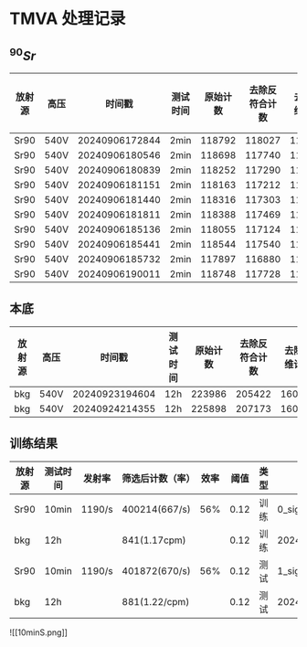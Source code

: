 # TMVA 处理记录
## $^{90}Sr$
| 放射源  | 高压   | 时间戳            | 测试时间 | 原始计数   | 去除反符合计数 | 去除单维计数 | 去除短径迹、窗口外计数 | 效率      | 测试模式 |
| ---- | ---- | -------------- | ---- | ------ | ------- | ------ | ----------- | ------- | ---- |
| Sr90 | 540V | 20240906172844 | 2min | 118792 | 118027  | 117797 | 114353      | 80.0791 | TQ   |
| Sr90 | 540V | 20240906180546 | 2min | 118698 | 117740  | 117523 | 114211      | 79.9797 | TQ   |
| Sr90 | 540V | 20240906180839 | 2min | 118252 | 117290  | 117036 | 113463      | 79.4559 | TQ   |
| Sr90 | 540V | 20240906181151 | 2min | 118163 | 117212  | 116995 | 113081      | 79.1884 | TQ   |
| Sr90 | 540V | 20240906181440 | 2min | 118316 | 117303  | 117057 | 113032      | 79.1541 | TQ   |
| Sr90 | 540V | 20240906181811 | 2min | 118388 | 117469  | 117243 | 113218      | 79.2843 | TQ   |
| Sr90 | 540V | 20240906185136 | 2min | 118055 | 117124  | 116921 | 113180      | 79.2577 | TQ   |
| Sr90 | 540V | 20240906185441 | 2min | 118544 | 117540  | 117315 | 113759      | 79.6632 | TQ   |
| Sr90 | 540V | 20240906185732 | 2min | 117897 | 116880  | 116660 | 113347      | 79.3746 | TQ   |
| Sr90 | 540V | 20240906190011 | 2min | 118748 | 117728  | 117513 | 114075      | 79.8845 | TQ   |
## 本底
| 放射源 | 高压   | 时间戳            | 测试时间 | 原始计数   | 去除反符合计数 | 去除单维计数 | 去除短径迹、窗口外计数 | 效率  | 测试模式 |
| --- | ---- | -------------- | ---- | ------ | ------- | ------ | ----------- | --- | ---- |
| bkg | 540V | 20240923194604 | 12h  | 223986 | 205422  | 160167 | 73873       |     | WV   |
| bkg | 540V | 20240924214355 | 12h  | 225898 | 207173  | 160878 | 72519       |     | WV   |
## 训练结果
| 放射源  | 测试时间  | 发射率    | 筛选后计数（率）      | 效率  | 阈值   | 类型  | 数据名称                                          |
| ---- | ----- | ------ | ------------- | --- | ---- | --- | --------------------------------------------- |
| Sr90 | 10min | 1190/s | 400214(667/s) | 56% | 0.12 | 训练  | 0_signal_Sr90_540V_0mm_TQ_10min_features.root |
| bkg  | 12h   |        | 841(1.17cpm)  |     | 0.12 | 训练  | 20240923194604_signal_bkg_12h_features.root   |
| Sr90 | 10min | 1190/s | 401872(670/s) | 56% | 0.12 | 测试  | 1_signal_Sr90_540V_0mm_TQ_10min_features.root |
| bkg  | 12h   |        | 881(1.22/cpm) |     | 0.12 | 测试  | 20240924214355_signal_bkg_12h_features.root   |
![[10minS.png]]